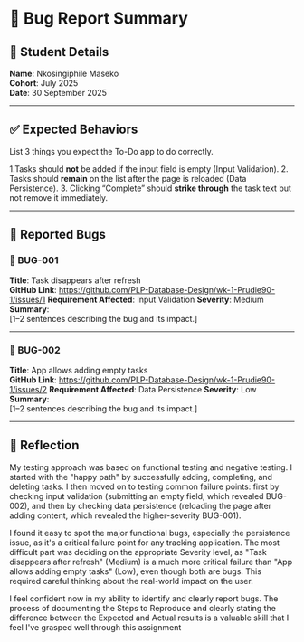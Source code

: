 # 🐞 Bug Report Summary

## 🧾 Student Details  
**Name**: Nkosingiphile Maseko  
**Cohort**: July 2025  
**Date**: 30 September 2025

---

## ✅ Expected Behaviors  
List 3 things you expect the To-Do app to do correctly.

1.Tasks should **not** be added if the input field is empty (Input Validation).
2. Tasks should **remain** on the list after the page is reloaded (Data Persistence).
3. Clicking “Complete” should **strike through** the task text but not remove it immediately.



---

## 🐛 Reported Bugs  

### 🐞 BUG-001  
**Title**: Task disappears after refresh  
**GitHub Link**: https://github.com/PLP-Database-Design/wk-1-Prudie90-1/issues/1 
**Requirement Affected**: Input Validation
**Severity**: Medium 
**Summary**:  
[1–2 sentences describing the bug and its impact.]

---

### 🐞 BUG-002  
**Title**: App allows adding empty tasks  
**GitHub Link**: https://github.com/PLP-Database-Design/wk-1-Prudie90-1/issues/2 
**Requirement Affected**: Data Persistence 
**Severity**: Low 
**Summary**:  
[1–2 sentences describing the bug and its impact.]

---

## 💭 Reflection  

My testing approach was based on functional testing and negative testing. I started with the "happy path" by successfully adding, completing, and deleting tasks. I then moved on to testing common failure points: first by checking input validation (submitting an empty field, which revealed BUG-002), and then by checking data persistence (reloading the page after adding content, which revealed the higher-severity BUG-001).


I found it easy to spot the major functional bugs, especially the persistence issue, as it's a critical failure point for any tracking application. The most difficult part was deciding on the appropriate Severity level, as "Task disappears after refresh" (Medium) is a much more critical failure than "App allows adding empty tasks" (Low), even though both are bugs. This required careful thinking about the real-world impact on the user.


I feel confident now in my ability to identify and clearly report bugs. The process of documenting the Steps to Reproduce and clearly stating the difference between the Expected and Actual results is a valuable skill that I feel I've grasped well through this assignment
